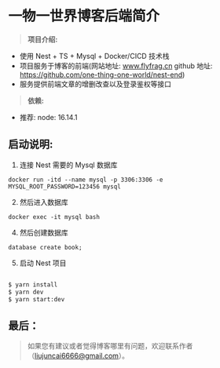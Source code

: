 # 一物一世界博客后端简介

> **项目介绍:**

- 使用 Nest + TS + Mysql + Docker/CICD 技术栈
- 项目服务于博客的前端(网站地址: www.flyfrag.cn github 地址: https://github.com/one-thing-one-world/nest-end)
- 服务提供前端文章的增删改查以及登录鉴权等接口

> **依赖:**

- 推荐: node: 16.14.1

## 启动说明:

1. 连接 Nest 需要的 Mysql 数据库

```docker
docker run -itd --name mysql -p 3306:3306 -e MYSQL_ROOT_PASSWORD=123456 mysql
```

2. 然后进入数据库

```docker
docker exec -it mysql bash
```

4. 然后创建数据库

```mysql
database create book;
```

5. 启动 Nest 项目

```bash

$ yarn install
$ yarn dev
$ yarn start:dev
```

## 最后：

> 如果您有建议或者觉得博客哪里有问题，欢迎联系作者（liujuncai6666@gmail.com）。
